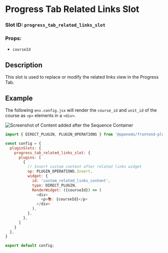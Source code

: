 # Progress Tab Related Links Slot

### Slot ID: `progress_tab_related_links_slot`
### Props:
* `courseId`

## Description

This slot is used to replace or modify the related links view in the Progress Tab.

## Example

The following `env.config.jsx` will render the `course_id` and `unit_id` of the course as `<p>` elements in a `<div>`.

![Screenshot of Content added after the Sequence Container](./images/post_sequence_container.png)

```js
import { DIRECT_PLUGIN, PLUGIN_OPERATIONS } from '@openedx/frontend-plugin-framework';

const config = {
  pluginSlots: {
    progress_tab_related_links_slot: {
      plugins: [
        {
          // Insert custom content after related links widget
          op: PLUGIN_OPERATIONS.Insert,
          widget: {
            id: 'custom_related_links_content',
            type: DIRECT_PLUGIN,
            RenderWidget: ({courseId}) => (
              <div>
                <p>📚: {courseId}</p>
              </div>
            ),
          },
        },
      ]
    }
  },
}

export default config;
```
